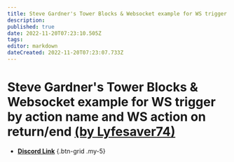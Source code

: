 ```yaml
---
title: Steve Gardner's Tower Blocks & Websocket example for WS trigger by action name and WS action on return/end (by Lyfesaver74)
description: 
published: true
date: 2022-11-20T07:23:10.505Z
tags: 
editor: markdown
dateCreated: 2022-11-20T07:23:07.733Z
---
```


# Steve Gardner's Tower Blocks & Websocket example for WS trigger by action name and WS action on return/end [(by Lyfesaver74)](https://www.twitch.tv/lyfesaver74)

- [<i class="mdi mdi-download text--discord"></i> **Discord Link**](https://discord.com/channels/834650675224248362/878288822620782612/932667003938930728)
{.btn-grid .my-5}